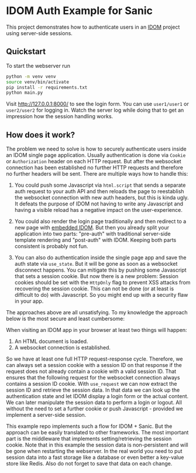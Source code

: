 # IDOM Auth Example for Sanic

This project demonstrates how to authenticate users in an [IDOM](https://github.com/idom-team/idom) 
project using server-side sessions.

## Quickstart

To start the webserver run

```bash
python -m venv venv
source venv/bin/activate
pip install -r requirements.txt
python main.py
```

Visit http://127.0.0.1:8000/ to see the login form.
You can use `user1/user1` or `user2/user2` for logging in.
Watch the server log while doing that to get an impression how the session handling works.

## How does it work?

The problem we need to solve is how to securely authenticate users inside an IDOM single page application.
Usually authentication is done via `Cookie` or `Authorization` header on each HTTP request.
But after the websocket connection has been established no further HTTP requests and therefore no further headers will be sent.
There are multiple ways how to handle this:

1. You could push some Javascript via `html.script` that sends a separate auth request to your auth API and then
reloads the page to reestablish the websocket connection with new auth headers, but this is kinda ugly.
It defeats the purpose of IDOM not having to write any Javascript and having a visible reload has a negative impact on 
the user-experience.

2. You could also render the login page traditionally and then redirect to a new page with 
[embedded IDOM](https://idom-docs.herokuapp.com/docs/guides/getting-started/running-idom.html?highlight=embed#embed-in-an-existing-webpage).
But then you already split your application into two parts: "pre-auth" with traditional server-side template rendering and "post-auth" with IDOM.
Keeping both parts consistent is probably not fun.

3. You can also do authentication inside the single page app and save the auth state via `use_state`.
But it will be gone as soon as a websocket disconnect happens. You can mitigate this by pushing some Javascript
that sets a session cookie. But now there is a new problem: Session cookies should be set with the `HttpOnly` flag to
prevent XSS attacks from recovering the session cookie. This can not be done (or at least is difficult to do) with Javascript.
So you might end up with a security flaw in your app.

The approaches above are all unsatisfying. To my knowledge the approach below is the most secure and least cumbersome:

When visiting an IDOM app in your browser at least two things will happen:

1. An HTML document is loaded.
2. A websocket connection is established.

So we have at least one full HTTP request-response cycle. Therefore, we can always set a session cookie with a session 
ID on that response if the request does not already contain a cookie with a valid session ID.
That ensures that the following request for the websocket connection always contains a session ID cookie.
With `use_request` we can now extract the session ID and retrieve the session data. In that data we can look up the 
authentication state and let IDOM display a login form or the actual content. 
We can later manipulate the session data to perform a login or logout. 
All without the need to set a further cookie or push Javascript - provided we implement a server-side session.

This example repo implements such a flow for IDOM + Sanic. But the approach can be easily translated to other frameworks.
The most important part is the middleware that implements setting/retrieving the session cookie.
Note that in this example the session data is non-persistent and will be gone when restarting the webserver.
In the real world you need to put session data into a fast storage like a database or even better a key-value store like 
Redis. Also do not forget to save that data on each change.
